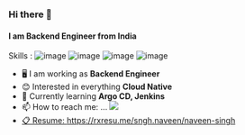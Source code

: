 ### Hi there 👋
#### I am Backend Engineer from India
Skills : ![image]({https://img.shields.io/badge/Go-00ADD8?style=for-the-badge&logo=go&logoColor=white}) ![image]({https://img.shields.io/badge/kubernetes-326ce5.svg?&style=for-the-badge&logo=kubernetes&logoColor=white}) ![image]({https://img.shields.io/badge/Amazon_AWS-FF9900?style=for-the-badge&logo=amazonaws&logoColor=white}) ![image]({https://img.shields.io/badge/Ubuntu-E95420?style=for-the-badge&logo=ubuntu&logoColor=white})



- 🖥️ I am working as **Backend Engineer**
- 😊 Interested in everything **Cloud Native**
- 📖 Currently learning **Argo CD, Jenkins**
- 📫 How to reach me: ... <a href="https://in.linkedin.com/in/snghnaveen/">
    <img src="https://img.shields.io/badge/linkedin-%230077B5.svg?&style=for-the-badge&logo=linkedin&logoColor=white" />
- 📋 Resume: https://rxresu.me/sngh.naveen/naveen-singh

